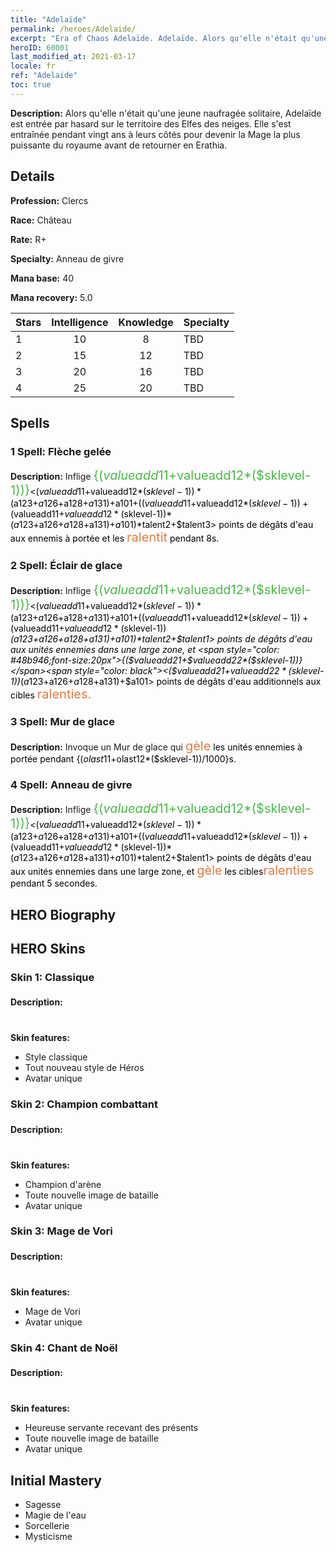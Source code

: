 ```yaml
---
title: "Adelaïde"
permalink: /heroes/Adelaide/
excerpt: "Era of Chaos Adelaïde. Adelaïde. Alors qu'elle n'était qu'une jeune naufragée solitaire, Adelaïde est entrée par hasard sur le territoire des Elfes des neiges. Elle s'est entraînée pendant vingt ans à leurs côtés pour devenir la Mage la plus puissante du royaume avant de retourner en Erathia."
heroID: 60001
last_modified_at: 2021-03-17
locale: fr
ref: "Adelaide"
toc: true
---
```

 **Description:** Alors qu'elle n'était qu'une jeune naufragée solitaire, Adelaïde est entrée par hasard sur le territoire des Elfes des neiges. Elle s'est entraînée pendant vingt ans à leurs côtés pour devenir la Mage la plus puissante du royaume avant de retourner en Erathia.
## Details
 **Profession:** Clercs

 **Race:** Château

 **Rate:** R+

 **Specialty:** Anneau de givre

 **Mana base:** 40

 **Mana recovery:** 5.0


  | Stars   |  Intelligence  |    Knowledge   |      Specialty     |
  |---------|:---------------:|:---------------:|--------------------|
  |    1    | 10 | 8 | TBD |
  |    2    | 15 | 12 | TBD |
  |    3    | 20 | 16 | TBD |
  |    4    | 25 | 20 | TBD |

## Spells
### 1 Spell: Flèche gelée
 **Description:** Inflige <span style="color: #48b946;font-size:20px">{($valueadd11+$valueadd12*($sklevel-1))}</span><span style="color: black"><($valueadd11+$valueadd12*($sklevel-1))*($a123+$a126+$a128+$a131)+$a101+(($valueadd11+$valueadd12*($sklevel-1))+($valueadd11+$valueadd12*($sklevel-1))*($a123+$a126+$a128+$a131)+$a101)*$talent2+$talent3> points de dégâts d'eau aux ennemis à portée et les <span style="color: #e07c44;font-size:20px">ralentit</span><span style="color: black"> pendant 8s.

### 2 Spell: Éclair de glace
 **Description:** Inflige <span style="color: #48b946;font-size:20px">{($valueadd11+$valueadd12*($sklevel-1))}</span><span style="color: black"><($valueadd11+$valueadd12*($sklevel-1))*($a123+$a126+$a128+$a131)+$a101+(($valueadd11+$valueadd12*($sklevel-1))+($valueadd11+$valueadd12*($sklevel-1))*($a123+$a126+$a128+$a131)+$a101)*$talent2+$talent1> points de dégâts d'eau aux unités ennemies dans une large zone, et <span style="color: #48b946;font-size:20px">{($valueadd21+$valueadd22*($sklevel-1))}</span><span style="color: black"><($valueadd21+$valueadd22*($sklevel-1))*($a123+$a126+$a128+$a131)+$a101> points de dégâts d'eau additionnels aux cibles <span style="color: #e07c44;font-size:20px">ralenties.</span><span style="color: black">

### 3 Spell: Mur de glace
 **Description:** Invoque un Mur de glace qui <span style="color: #e07c44;font-size:20px">gèle</span><span style="color: black"> les unités ennemies à portée pendant {($olast11+$olast12*($sklevel-1))/1000}s.

### 4 Spell: Anneau de givre
 **Description:** Inflige <span style="color: #48b946;font-size:20px">{($valueadd11+$valueadd12*($sklevel-1))}</span><span style="color: black"><($valueadd11+$valueadd12*($sklevel-1))*($a123+$a126+$a128+$a131)+$a101+(($valueadd11+$valueadd12*($sklevel-1))+($valueadd11+$valueadd12*($sklevel-1))*($a123+$a126+$a128+$a131)+$a101)*$talent2+$talent1> points de dégâts d'eau aux unités ennemies dans une large zone, et <span style="color: #e07c44;font-size:20px">gèle</span><span style="color: black"> les cibles<span style="color: #e07c44;font-size:20px">ralenties</span><span style="color: black"> pendant 5 secondes.


## HERO Biography

## HERO Skins
### Skin 1: **Classique**

 **Description:** <span style="color: #ffffff;font-size:20px">J'ai abandonné mon paradis de glace après des décennies passées loin de ce monde. </span>

 **Skin features:** 

   - Style classique
   - Tout nouveau style de Héros
   - Avatar unique

### Skin 2: **Champion combattant**

 **Description:** <span style="color: #ffffff;font-size:20px">Héros parmi les Héros, champion de l'Arène ! </span>

 **Skin features:** 

   - Champion d'arène
   - Toute nouvelle image de bataille
   - Avatar unique

### Skin 3: **Mage de Vori**

 **Description:** <span style="color: #ffffff;font-size:20px">Personne n'est jamais venu à bout d'un hiver de Vori.</span>

 **Skin features:** 

   - Mage de Vori
   - Avatar unique

### Skin 4: **Chant de Noël**

 **Description:** <span style="color: #ffffff;font-size:20px">Nos cœurs ont mis une longue année à s'ouvrir et à se refermer.</span>

 **Skin features:** 

   - Heureuse servante recevant des présents
   - Toute nouvelle image de bataille
   - Avatar unique


## Initial Mastery
   - Sagesse
   - Magie de l'eau
   - Sorcellerie
   - Mysticisme
